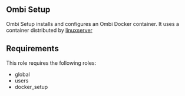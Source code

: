 Ombi Setup
----------

Ombi Setup installs and configures an Ombi Docker container. It uses a container distributed by [linuxserver](https://hub.docker.com/r/linuxserver/ombi)

Requirements
------------

This role requires the following roles:

- global
- users
- docker_setup
